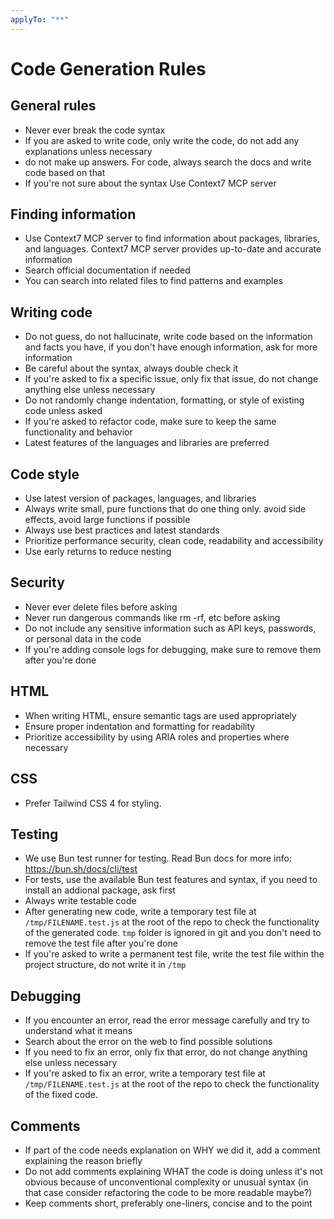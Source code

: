 ```yaml
---
applyTo: "**"
---
```


# Code Generation Rules

## General rules

- Never ever break the code syntax
- If you are asked to write code, only write the code, do not add any explanations unless necessary
- do not make up answers. For code, always search the docs and write code based on that
- If you're not sure about the syntax Use Context7 MCP server

## Finding information

- Use Context7 MCP server to find information about packages, libraries, and languages. Context7 MCP server provides up-to-date and accurate information
- Search official documentation if needed
- You can search into related files to find patterns and examples

## Writing code

- Do not guess, do not hallucinate, write code based on the information and facts you have, if you don't have enough information, ask for more information
- Be careful about the syntax, always double check it
- If you're asked to fix a specific issue, only fix that issue, do not change anything else unless necessary
- Do not randomly change indentation, formatting, or style of existing code unless asked
- If you're asked to refactor code, make sure to keep the same functionality and behavior
- Latest features of the languages and libraries are preferred

## Code style

- Use latest version of packages, languages, and libraries
- Always write small, pure functions that do one thing only. avoid side effects, avoid large functions if possible
- Always use best practices and latest standards
- Prioritize performance security, clean code, readability and accessibility
- Use early returns to reduce nesting

## Security

- Never ever delete files before asking
- Never run dangerous commands like rm -rf, etc before asking
- Do not include any sensitive information such as API keys, passwords, or personal data in the code
- If you're adding console logs for debugging, make sure to remove them after you're done

## HTML

- When writing HTML, ensure semantic tags are used appropriately
- Ensure proper indentation and formatting for readability
- Prioritize accessibility by using ARIA roles and properties where necessary

## CSS

- Prefer Tailwind CSS 4 for styling.

## Testing

- We use Bun test runner for testing. Read Bun docs for more info: https://bun.sh/docs/cli/test
- For tests, use the available Bun test features and syntax, if you need to install an addional package, ask first
- Always write testable code
- After generating new code, write a temporary test file at `/tmp/FILENAME.test.js` at the root of the repo to check the functionality of the generated code. `tmp` folder is ignored in git and you don't need to remove the test file after you're done
- If you're asked to write a permanent test file, write the test file within the project structure, do not write it in `/tmp`

## Debugging

- If you encounter an error, read the error message carefully and try to understand what it means
- Search about the error on the web to find possible solutions
- If you need to fix an error, only fix that error, do not change anything else unless necessary
- If you're asked to fix an error, write a temporary test file at `/tmp/FILENAME.test.js` at the root of the repo to check the functionality of the fixed code.

## Comments

- If part of the code needs explanation on WHY we did it, add a comment explaining the reason briefly
- Do not add comments explaining WHAT the code is doing unless it's not obvious because of unconventional complexity or unusual syntax (in that case consider refactoring the code to be more readable maybe?)
- Keep comments short, preferably one-liners, concise and to the point
